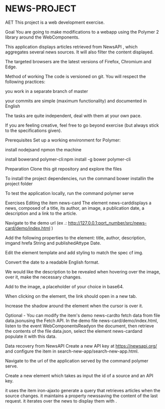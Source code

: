 # NEWS-PROJECT
AET
This project is a web development exercise.

Goal
You are going to make modifications to a webapp using the Polymer 2 library around the WebComponents.

This application displays articles retrieved from NewsAPI , which aggregates several news sources. It will also filter the content displayed.

The targeted browsers are the latest versions of Firefox, Chromium and Edge.

Method of working
The code is versioned on git. You will respect the following practices:

you work in a separate branch of master

your commits are simple (maximum functionality) and documented in English

The tasks are quite independent, deal with them at your own pace.

If you are feeling creative, feel free to go beyond exercise (but always stick to the specifications given).

Prerequisites
Set up a working environment for Polymer:

install nodejsand npmon the machine

install bowerand polymer-cli:npm install -g bower polymer-cli

Preparation
Clone this git repository and explore the files

To install the project dependencies, run the command bower installin the project folder

To test the application locally, run the command polymer serve

Exercises
Editing the item news-card
The element news-carddisplays a news, composed of a title, its author, an image, a publication date, a description and a link to the article.

Navigate to the demo url (ex .: http://127.0.0.1:port_number/src/news-card/demo/index.html )

Add the following properties to the element: title, author, description, imgand hrefa String and publishedAttype Date.

Edit the element template and add styling to match the spec cf img.

Convert the date to a readable English format.

We would like the description to be revealed when hovering over the image, over it, make the necessary changes.

Add to the image, a placeholder of your choice in base64.

When clicking on the element, the link should open in a new tab.

Increase the shadow around the element when the cursor is over it.

Optional - You can modify the item's demo news-cardto fetch data from file data.jsonusing the Fetch API. In the demo file news-card/demo/index.html, listen to the event WebComponentsReadyon the document, then retrieve the contents of the file data.json, select the element news-cardand populate it with this data.

Data recovery from NewsAPI
Create a new API key at https://newsapi.org/ and configure the item <news-list>in search-new-app/search-new-app.html.

Navigate to the url of the application served by the command polymer serve.

Create a new element <news-list>which takes as input the id of a source and an API key.

it uses the item iron-ajaxto generate a query that retrieves articles when the source changes.
it maintains a property newssaving the content of the last request.
it iterates over the news to display them with <news-card>.

